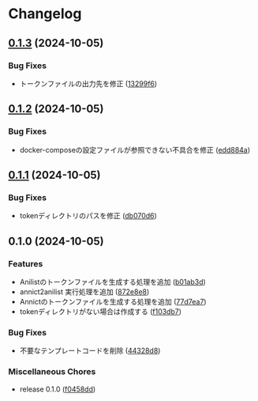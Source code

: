# Changelog

## [0.1.3](https://github.com/ryohidaka/action-annict2anilist/compare/v0.1.2...v0.1.3) (2024-10-05)


### Bug Fixes

* トークンファイルの出力先を修正 ([13299f6](https://github.com/ryohidaka/action-annict2anilist/commit/13299f6ddf5d5fd6a55213d2d412ea28edb393a2))

## [0.1.2](https://github.com/ryohidaka/action-annict2anilist/compare/v0.1.1...v0.1.2) (2024-10-05)


### Bug Fixes

* docker-composeの設定ファイルが参照できない不具合を修正 ([edd884a](https://github.com/ryohidaka/action-annict2anilist/commit/edd884aaac61d92a2d869c4ecfc0c21157226804))

## [0.1.1](https://github.com/ryohidaka/action-annict2anilist/compare/v0.1.0...v0.1.1) (2024-10-05)


### Bug Fixes

* tokenディレクトリのパスを修正 ([db070d6](https://github.com/ryohidaka/action-annict2anilist/commit/db070d6ef016a421efc93c8f8b2aad840f00de19))

## 0.1.0 (2024-10-05)


### Features

* Anilistのトークンファイルを生成する処理を追加 ([b01ab3d](https://github.com/ryohidaka/action-annict2anilist/commit/b01ab3d9c22daf01709e2c4470c19f21f49afb4a))
* annict2anilist 実行処理を追加 ([872e8e8](https://github.com/ryohidaka/action-annict2anilist/commit/872e8e893dffc1fb32abbc1b88e4967dd870659c))
* Annictのトークンファイルを生成する処理を追加 ([77d7ea7](https://github.com/ryohidaka/action-annict2anilist/commit/77d7ea7efe08c012e0d8e8f1e8a43273ec369229))
* tokenディレクトリがない場合は作成する ([f103db7](https://github.com/ryohidaka/action-annict2anilist/commit/f103db74294e0acc4bb192d4bfbeca8a2a8a642d))


### Bug Fixes

* 不要なテンプレートコードを削除 ([44328d8](https://github.com/ryohidaka/action-annict2anilist/commit/44328d810dd658e27f8c274ee1311856a4789ada))


### Miscellaneous Chores

* release 0.1.0 ([f0458dd](https://github.com/ryohidaka/action-annict2anilist/commit/f0458dd6ad1b33cc6018c6aa441522c394889d7f))
